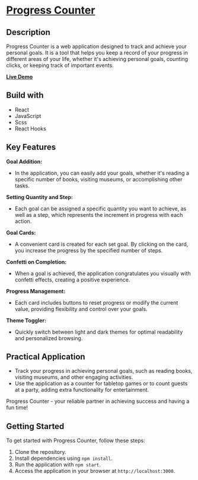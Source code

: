 
# [Progress Counter](https://solvld.github.io/progress-counter/)

## Description

Progress Counter is a web application designed to track and achieve your personal goals. It is a tool that helps you keep a record of your progress in different areas of your life, whether it's achieving personal goals, counting clicks, or keeping track of important events.

[**Live Demo**](https://solvld.github.io/progress-counter/) 

## Build with
- React 
- JavaScript
- Scss
- React Hooks

## Key Features

**Goal Addition:**
  - In the application, you can easily add your goals, whether it's reading a specific number of books, visiting museums, or accomplishing other tasks.

**Setting Quantity and Step:**
  - Each goal can be assigned a specific quantity you want to achieve, as well as a step, which represents the increment in progress with each action.

**Goal Cards:**
  - A convenient card is created for each set goal. By clicking on the card, you increase the progress by the specified number of steps.

**Confetti on Completion:**
   - When a goal is achieved, the application congratulates you visually with confetti effects, creating a positive experience.

**Progress Management:**
   - Each card includes buttons to reset progress or modify the current value, providing flexibility and control over your goals.

**Theme Toggler:**
   - Quickly switch between light and dark themes for optimal readability and personalized browsing.

## Practical Application

- Track your progress in achieving personal goals, such as reading books, visiting museums, and other engaging activities.
- Use the application as a counter for tabletop games or to count guests at a party, adding extra functionality for entertainment.

Progress Counter - your reliable partner in achieving success and having a fun time!

## Getting Started

To get started with Progress Counter, follow these steps:

1. Clone the repository.
2. Install dependencies using `npm install`.
3. Run the application with `npm start`.
4. Access the application in your browser at `http://localhost:3000`.
